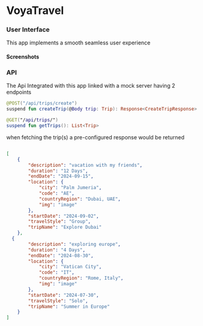 # VoyaTravel

### User Interface
This app implements a smooth seamless user experience

#### Screenshots


### API
The Api Integrated with this app linked with a mock server having 2 endpoints

```kotlin
@POST("/api/trips/create")
suspend fun createTrip(@Body trip: Trip): Response<CreateTripResponse>

@GET("/api/trips/")
suspend fun getTrips(): List<Trip>
 ```
when fetching the trip(s) a pre-configured response would be returned 
```json

[
    {
        "description": "vacation with my friends",
        "duration": "12 Days",
        "endDate": "2024-09-15",
        "location": {
            "city": "Palm Jumeria",
            "code": "AE",
            "countryRegion": "Dubai, UAE",
            "img": "image"
        },
        "startDate": "2024-09-02",
        "travelStyle": "Group",
        "tripName": "Explore Dubai"
    },
  {
        "description": "exploring europe",
        "duration": "4 Days",
        "endDate": "2024-08-30",
        "location": {
            "city": "Vatican City",
            "code": "IT",
            "countryRegion": "Rome, Italy",
            "img": "image"
        },
        "startDate": "2024-07-30",
        "travelStyle": "Solo",
        "tripName": "Summer in Europe"
    }
]

```